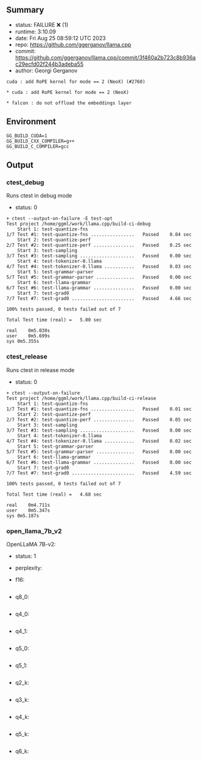 ## Summary

- status:  FAILURE ❌ (1)
- runtime: 3:10.09
- date:    Fri Aug 25 08:59:12 UTC 2023
- repo:    https://github.com/ggerganov/llama.cpp
- commit:  https://github.com/ggerganov/llama.cpp/commit/3f460a2b723c8b936ac29ecfd02f244b3adeba55
- author:  Georgi Gerganov
```
cuda : add RoPE kernel for mode == 2 (NeoX) (#2760)

* cuda : add RoPE kernel for mode == 2 (NeoX)

* falcon : do not offload the embeddings layer
```

## Environment

```
GG_BUILD_CUDA=1
GG_BUILD_CXX_COMPILER=g++
GG_BUILD_C_COMPILER=gcc
```

## Output

### ctest_debug

Runs ctest in debug mode
- status: 0
```
+ ctest --output-on-failure -E test-opt
Test project /home/ggml/work/llama.cpp/build-ci-debug
    Start 1: test-quantize-fns
1/7 Test #1: test-quantize-fns ................   Passed    0.04 sec
    Start 2: test-quantize-perf
2/7 Test #2: test-quantize-perf ...............   Passed    0.25 sec
    Start 3: test-sampling
3/7 Test #3: test-sampling ....................   Passed    0.00 sec
    Start 4: test-tokenizer-0.llama
4/7 Test #4: test-tokenizer-0.llama ...........   Passed    0.03 sec
    Start 5: test-grammar-parser
5/7 Test #5: test-grammar-parser ..............   Passed    0.00 sec
    Start 6: test-llama-grammar
6/7 Test #6: test-llama-grammar ...............   Passed    0.00 sec
    Start 7: test-grad0
7/7 Test #7: test-grad0 .......................   Passed    4.66 sec

100% tests passed, 0 tests failed out of 7

Total Test time (real) =   5.00 sec

real	0m5.030s
user	0m5.699s
sys	0m5.355s
```

### ctest_release

Runs ctest in release mode
- status: 0
```
+ ctest --output-on-failure
Test project /home/ggml/work/llama.cpp/build-ci-release
    Start 1: test-quantize-fns
1/7 Test #1: test-quantize-fns ................   Passed    0.01 sec
    Start 2: test-quantize-perf
2/7 Test #2: test-quantize-perf ...............   Passed    0.05 sec
    Start 3: test-sampling
3/7 Test #3: test-sampling ....................   Passed    0.00 sec
    Start 4: test-tokenizer-0.llama
4/7 Test #4: test-tokenizer-0.llama ...........   Passed    0.02 sec
    Start 5: test-grammar-parser
5/7 Test #5: test-grammar-parser ..............   Passed    0.00 sec
    Start 6: test-llama-grammar
6/7 Test #6: test-llama-grammar ...............   Passed    0.00 sec
    Start 7: test-grad0
7/7 Test #7: test-grad0 .......................   Passed    4.59 sec

100% tests passed, 0 tests failed out of 7

Total Test time (real) =   4.68 sec

real	0m4.711s
user	0m5.347s
sys	0m5.187s
```
### open_llama_7b_v2

OpenLLaMA 7B-v2:
- status: 1
- perplexity:

- f16: 
```

```
- q8_0:
```

```
- q4_0:
```

```
- q4_1:
```

```
- q5_0:
```

```
- q5_1:
```

```
- q2_k:
```

```
- q3_k:
```

```
- q4_k:
```

```
- q5_k:
```

```
- q6_k:
```

```

